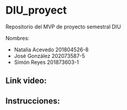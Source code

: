 # DIU_proyect
Repositorio del MVP de proyecto semestral DIU

Nombres:
  - Natalia Acevedo 201804526-8
  - José González 202073587-5
  - Simón Reyes 201873603-1

Link video:
  -
Instrucciones:
  - 
  
